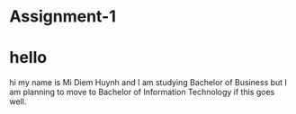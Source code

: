 # Assignment-1

<body>
<h1>hello</h1>
<p> hi my name is Mi Diem Huynh and I am studying Bachelor of Business but 
I am planning to move to Bachelor of Information Technology  if this goes well.
